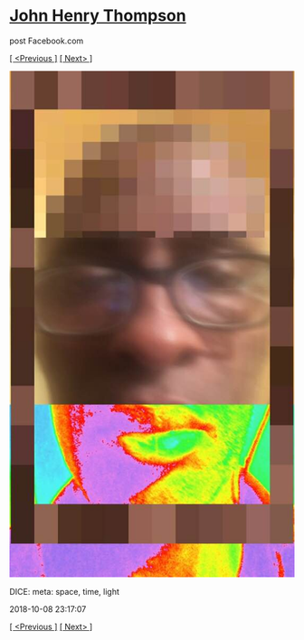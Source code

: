 # [John Henry Thompson](../README.md)
post Facebook.com

[[ <Previous ]](2018-10-08-1.md) [[ Next> ]](2018-10-08-3.md)

[![](../media/2018-10-08/Timeline-Photos-DICE-meta-space-time-light.jpg)](../README.md)

DICE: meta: space, time, light

2018-10-08 23:17:07

[[ <Previous ]](2018-10-08-1.md) [[ Next> ]](2018-10-08-3.md)